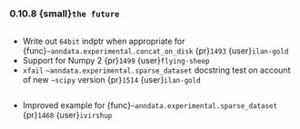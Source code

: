 ### 0.10.8 {small}`the future`

```{rubric} Bugfix
```

* Write out `64bit` indptr when appropriate for {func}`~anndata.experimental.concat_on_disk` {pr}`1493` {user}`ilan-gold`
* Support for Numpy 2 {pr}`1499` {user}`flying-sheep`
* `xfail` `~anndata.experimental.sparse_dataset` docstring test on account of new `~scipy` version {pr}`1514` {user}`ilan-gold`
```{rubric} Documentation
```

* Improved example for {func}`~anndata.experimental.sparse_dataset` {pr}`1468` {user}`ivirshup`

```{rubric} Performance
```
